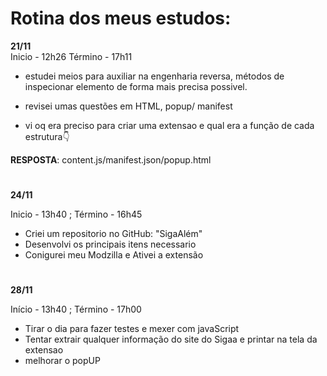 # Rotina dos meus estudos:
**21/11**  
Inicio - 12h26 
Término - 17h11



- estudei meios para auxiliar na engenharia reversa, métodos de inspecionar elemento de forma mais precisa possivel.

- revisei umas questões em HTML, popup/ manifest

- vi oq era preciso para criar uma extensao e qual era a função de cada estrutura👇

**RESPOSTA**: content.js/manifest.json/popup.html


# 
**24/11**

Inicio - 13h40 ; Término - 16h45
- Criei um repositorio no GitHub: "SigaAlém"
- Desenvolvi os principais itens necessario 
- Conigurei meu Modzilla e Ativei a extensão

#
**28/11**

Início - 13h40 ; Término - 17h00
- Tirar o dia para fazer testes e mexer com javaScript 
- Tentar extrair qualquer informação do site do Sigaa e printar na tela da extensao
- melhorar o popUP